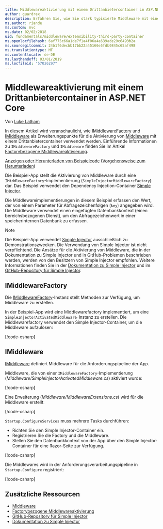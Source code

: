 ```yaml
---
title: Middlewareaktivierung mit einem Drittanbietercontainer in ASP.NET Core
author: guardrex
description: Erfahren Sie, wie Sie stark typisierte Middleware mit einer factorybezogenen Aktivierung und einem Drittanbietercontainer in ASP.NET Core verwenden.
ms.author: riande
ms.custom: mvc
ms.date: 02/02/2018
uid: fundamentals/middleware/extensibility-third-party-container
ms.openlocfilehash: 6af775c66a1de7f1a4f06a4a639ade20c6493b2a
ms.sourcegitcommit: 24b1f6decbb17bb22a45166e5fdb0845c65af498
ms.translationtype: MT
ms.contentlocale: de-DE
ms.lasthandoff: 03/01/2019
ms.locfileid: "57026297"
---
```

# <a name="middleware-activation-with-a-third-party-container-in-aspnet-core"></a>Middlewareaktivierung mit einem Drittanbietercontainer in ASP.NET Core

Von [Luke Latham](https://github.com/guardrex)

In diesem Artikel wird veranschaulicht, wie [IMiddlewareFactory](/dotnet/api/microsoft.aspnetcore.http.imiddlewarefactory) und [IMiddleware](/dotnet/api/microsoft.aspnetcore.http.imiddleware) als Erweiterungspunkte für die Aktivierung von [Middleware](xref:fundamentals/middleware/index) mit einem Drittanbietercontainer verwendet werden. Einführende Informationen zu `IMiddlewareFactory` und `IMiddleware` finden Sie im Artikel [Factorybezogene Middlewareaktivierung](xref:fundamentals/middleware/extensibility).

[Anzeigen oder Herunterladen von Beispielcode](https://github.com/aspnet/Docs/tree/master/aspnetcore/fundamentals/middleware/extensibility-third-party-container/sample) ([Vorgehensweise zum Herunterladen](xref:index#how-to-download-a-sample))

Die Beispiel-App stellt die Aktivierung von Middleware durch eine `IMiddlewareFactory`-Implementierung (`SimpleInjectorMiddlewareFactory`) dar. Das Beispiel verwendet den Dependency Injection-Container [Simple Injector](https://simpleinjector.org).

Die Middlewareimplementierungen in diesem Beispiel erfassen den Wert, der von einem Parameter für Abfragezeichenfolgen (`key`) angegeben wird. Die Middleware verwendet einen eingefügten Datenbankkontext (einen bereichsbezogenen Dienst), um den Abfragezeichenwert in einer speicherinternen Datenbank zu erfassen.

> [!NOTE]
> Die Beispiel-App verwendet [Simple Injector](https://github.com/simpleinjector/SimpleInjector) ausschließlich zu Demonstrationszwecken. Die Verwendung von Simple Injector ist nicht verpflichtend. Die Ansätze für die Aktivierung von Middleware, die in der Dokumentation zu Simple Injector und in GitHub-Problemen beschrieben werden, werden von den Besitzern von Simple Injector empfohlen. Weitere Informationen finden Sie in der [Dokumentation zu Simple Injector](https://simpleinjector.readthedocs.io/en/latest/index.html) und im [GitHub-Repository für Simple Injector](https://github.com/simpleinjector/SimpleInjector).

## <a name="imiddlewarefactory"></a>IMiddlewareFactory

Die [IMiddlewareFactory](/dotnet/api/microsoft.aspnetcore.http.imiddlewarefactory)-Instanz stellt Methoden zur Verfügung, um Middleware zu erstellen.

In der Beispiel-App wird eine Middlewarefactory implementiert, um eine `SimpleInjectorActivatedMiddleware`-Instanz zu erstellen. Die Middlewarefactory verwendet den Simple Injector-Container, um die Middleware aufzulösen:

[!code-csharp[](extensibility-third-party-container/sample/Middleware/SimpleInjectorMiddlewareFactory.cs?name=snippet1&highlight=5-8,12)]

## <a name="imiddleware"></a>IMiddleware

[IMiddleware](/dotnet/api/microsoft.aspnetcore.http.imiddleware) definiert Middleware für die Anforderungspipeline der App.

Middleware, die von einer `IMiddlewareFactory`-Implementierung (*Middleware/SimpleInjectorActivatedMiddleware.cs*) aktiviert wurde:

[!code-csharp[](extensibility-third-party-container/sample/Middleware/SimpleInjectorActivatedMiddleware.cs?name=snippet1)]

Eine Erweiterung (*Middleware/MiddlewareExtensions.cs*) wird für die Middleware erstellt:

[!code-csharp[](extensibility-third-party-container/sample/Middleware/MiddlewareExtensions.cs?name=snippet1)]

`Startup.ConfigureServices` muss mehrere Tasks durchführen:

* Richten Sie den Simple Injector-Container ein.
* Registrieren Sie die Factory und die Middleware.
* Stellen Sie den Datenbankkontext von der App über den Simple Injector-Container für eine Razor-Seite zur Verfügung.

[!code-csharp[](extensibility-third-party-container/sample/Startup.cs?name=snippet1)]

Die Middlewares wird in der Anforderungsverarbeitungspipeline in `Startup.Configure` registriert:

[!code-csharp[](extensibility-third-party-container/sample/Startup.cs?name=snippet2&highlight=13)]

## <a name="additional-resources"></a>Zusätzliche Ressourcen

* [Middleware](xref:fundamentals/middleware/index)
* [Factorybezogene Middlewareaktivierung](xref:fundamentals/middleware/extensibility)
* [GitHub-Repository für Simple Injector](https://github.com/simpleinjector/SimpleInjector)
* [Dokumentation zu Simple Injector](https://simpleinjector.readthedocs.io/en/latest/index.html)
